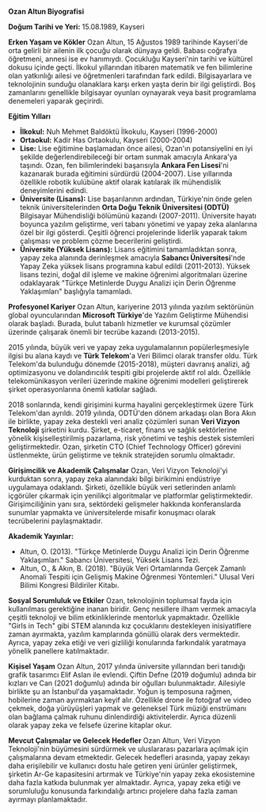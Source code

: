 **Ozan Altun Biyografisi**

**Doğum Tarihi ve Yeri:** 15.08.1989, Kayseri

**Erken Yaşam ve Kökler**
Ozan Altun, 15 Ağustos 1989 tarihinde Kayseri'de orta gelirli bir ailenin ilk çocuğu olarak dünyaya geldi. Babası coğrafya öğretmeni, annesi ise ev hanımıydı. Çocukluğu Kayseri'nin tarihi ve kültürel dokusu içinde geçti. İlkokul yıllarından itibaren matematik ve fen bilimlerine olan yatkınlığı ailesi ve öğretmenleri tarafından fark edildi. Bilgisayarlara ve teknolojinin sunduğu olanaklara karşı erken yaşta derin bir ilgi geliştirdi. Boş zamanlarını genellikle bilgisayar oyunları oynayarak veya basit programlama denemeleri yaparak geçirirdi.

**Eğitim Yılları**
*   **İlkokul:** Nuh Mehmet Baldöktü İlkokulu, Kayseri (1996-2000)
*   **Ortaokul:** Kadir Has Ortaokulu, Kayseri (2000-2004)
*   **Lise:** Lise eğitimine başlamadan önce ailesi, Ozan'ın potansiyelini en iyi şekilde değerlendirebileceği bir ortam sunmak amacıyla Ankara'ya taşındı. Ozan, fen bilimlerindeki başarısıyla **Ankara Fen Lisesi**'ni kazanarak burada eğitimini sürdürdü (2004-2007). Lise yıllarında özellikle robotik kulübüne aktif olarak katılarak ilk mühendislik deneyimlerini edindi.
*   **Üniversite (Lisans):** Lise başarılarının ardından, Türkiye'nin önde gelen teknik üniversitelerinden **Orta Doğu Teknik Üniversitesi (ODTÜ)** Bilgisayar Mühendisliği bölümünü kazandı (2007-2011). Üniversite hayatı boyunca yazılım geliştirme, veri tabanı yönetimi ve yapay zeka alanlarına özel bir ilgi gösterdi. Çeşitli öğrenci projelerinde liderlik yaparak takım çalışması ve problem çözme becerilerini geliştirdi.
*   **Üniversite (Yüksek Lisans):** Lisans eğitimini tamamladıktan sonra, yapay zeka alanında derinleşmek amacıyla **Sabancı Üniversitesi**'nde Yapay Zeka yüksek lisans programına kabul edildi (2011-2013). Yüksek lisans tezini, doğal dil işleme ve makine öğrenimi algoritmaları üzerine odaklayarak "Türkçe Metinlerde Duygu Analizi için Derin Öğrenme Yaklaşımları" başlığıyla tamamladı.

**Profesyonel Kariyer**
Ozan Altun, kariyerine 2013 yılında yazılım sektörünün global oyuncularından **Microsoft Türkiye**'de Yazılım Geliştirme Mühendisi olarak başladı. Burada, bulut tabanlı hizmetler ve kurumsal çözümler üzerinde çalışarak önemli bir tecrübe kazandı (2013-2015).

2015 yılında, büyük veri ve yapay zeka uygulamalarının popülerleşmesiyle ilgisi bu alana kaydı ve **Türk Telekom**'a Veri Bilimci olarak transfer oldu. Türk Telekom'da bulunduğu dönemde (2015-2018), müşteri davranış analizi, ağ optimizasyonu ve dolandırıcılık tespiti gibi projelerde aktif rol aldı. Özellikle telekomünikasyon verileri üzerinde makine öğrenimi modelleri geliştirerek şirket operasyonlarına önemli katkılar sağladı.

2018 sonlarında, kendi girişimini kurma hayalini gerçekleştirmek üzere Türk Telekom'dan ayrıldı. 2019 yılında, ODTÜ'den dönem arkadaşı olan Bora Akın ile birlikte, yapay zeka destekli veri analiz çözümleri sunan **Veri Vizyon Teknoloji** şirketini kurdu. Şirket, e-ticaret, finans ve sağlık sektörlerine yönelik kişiselleştirilmiş pazarlama, risk yönetimi ve teşhis destek sistemleri geliştirmektedir. Ozan, şirketin CTO (Chief Technology Officer) görevini üstlenmekte, ürün geliştirme ve teknik stratejiden sorumlu olmaktadır.

**Girişimcilik ve Akademik Çalışmalar**
Ozan, Veri Vizyon Teknoloji'yi kurduktan sonra, yapay zeka alanındaki bilgi birikimini endüstriye uygulamaya odaklandı. Şirketi, özellikle büyük veri setlerinden anlamlı içgörüler çıkarmak için yenilikçi algoritmalar ve platformlar geliştirmektedir. Girişimciliğinin yanı sıra, sektördeki gelişmeler hakkında konferanslarda sunumlar yapmakta ve üniversitelerde misafir konuşmacı olarak tecrübelerini paylaşmaktadır.

**Akademik Yayınlar:**
*   Altun, O. (2013). "Türkçe Metinlerde Duygu Analizi için Derin Öğrenme Yaklaşımları." Sabancı Üniversitesi, Yüksek Lisans Tezi.
*   Altun, O., & Akın, B. (2018). "Büyük Veri Ortamlarında Gerçek Zamanlı Anomali Tespiti için Gelişmiş Makine Öğrenmesi Yöntemleri." Ulusal Veri Bilimi Kongresi Bildiriler Kitabı.

**Sosyal Sorumluluk ve Etkiler**
Ozan, teknolojinin toplumsal fayda için kullanılması gerektiğine inanan biridir. Genç nesillere ilham vermek amacıyla çeşitli teknoloji ve bilim etkinliklerinde mentorluk yapmaktadır. Özellikle "Girls in Tech" gibi STEM alanında kız çocuklarını destekleyen inisiyatiflere zaman ayırmakta, yazılım kamplarında gönüllü olarak ders vermektedir. Ayrıca, yapay zeka etiği ve veri gizliliği konularında farkındalık yaratmaya yönelik panellere katılmaktadır.

**Kişisel Yaşam**
Ozan Altun, 2017 yılında üniversite yıllarından beri tanıdığı grafik tasarımcı Elif Aslan ile evlendi. Çiftin Defne (2019 doğumlu) adında bir kızları ve Can (2021 doğumlu) adında bir oğulları bulunmaktadır. Ailesiyle birlikte şu an İstanbul'da yaşamaktadır. Yoğun iş temposuna rağmen, hobilerine zaman ayırmaktan keyif alır. Özellikle drone ile fotoğraf ve video çekmek, doğa yürüyüşleri yapmak ve geleneksel Türk müziği enstrümanı olan bağlama çalmak ruhunu dinlendirdiği aktivitelerdir. Ayrıca düzenli olarak yapay zeka ve felsefe üzerine kitaplar okur.

**Mevcut Çalışmalar ve Gelecek Hedefler**
Ozan Altun, Veri Vizyon Teknoloji'nin büyümesini sürdürmek ve uluslararası pazarlara açılmak için çalışmalarına devam etmektedir. Gelecek hedefleri arasında, yapay zekayı daha erişilebilir ve kullanıcı dostu hale getiren yeni ürünler geliştirmek, şirketin Ar-Ge kapasitesini artırmak ve Türkiye'nin yapay zeka ekosistemine daha fazla katkıda bulunmak yer almaktadır. Ayrıca, yapay zeka etiği ve sorumluluğu konusunda farkındalığı artırıcı projelere daha fazla zaman ayırmayı planlamaktadır.